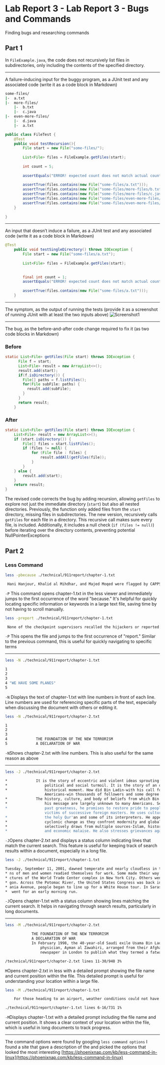 # Lab Report 3 - Lab Report 3 - Bugs and Commands
Finding bugs and researching commands 
## Part 1
In `FileExample.java`, the code does not recursively list files in subdirectories, only including the contents of the specified directory.
- - -
A failure-inducing input for the buggy program, as a JUnit test and any associated code (write it as a code block in Markdown)
```bash
some-files/
|-  a.txt
|-  more-files/
    |-  b.txt
    |-  c.java
|-  even-more-files/
    |-  d.java
    |-  a.txt
```

```java
public class FileTest {
    @Test
    public void testRecursion(){
        File start = new File("some-files/");
        
        List<File> files = FileExample.getFiles(start);
        
        int count = 5; 
        
        assertEquals("ERROR! expected count does not match actual count", count, files.size());
        
        assertTrue(files.contains(new File("some-files/a.txt")));
        assertTrue(files.contains(new File("some-files/more-files/b.txt")));
        assertTrue(files.contains(new File("some-files/more-files/c.java")));
        assertTrue(files.contains(new File("some-files/even-more-files/d.java")));
        assertTrue(files.contains(new File("some-files/even-more-files/a.txt")));
    }
  
}
```
- - -
An input that doesn’t induce a failure, as a JUnit test and any associated code (write it as a code block in Markdown)
```java
@Test
    public void testSingleDirectory() throws IOException {
        File start = new File("some-files/a.txt");
        
        List<File> files = FileExample.getFiles(start);
        
       
        final int count = 1; 
        assertEquals("ERROR! expected count does not match actual count", count, files.size());
        
        assertTrue(files.contains(new File("some-files/a.txt")));
    }
```
- - -
The symptom, as the output of running the tests (provide it as a screenshot of running JUnit with at least the two inputs above)
![Screenshot1](./images/lab3_junit.png)
- - -
The bug, as the before-and-after code change required to fix it (as two code blocks in Markdown)
### Before
```java
static List<File> getFiles(File start) throws IOException {
	  File f = start;
	  List<File> result = new ArrayList<>();
	  result.add(start);
	  if(f.isDirectory()) {
	    File[] paths = f.listFiles();
	    for(File subFile: paths) {
	      result.add(subFile);
	    }
	  }
	  return result;
	}
```
### After

```java
static List<File> getFiles(File start) throws IOException {
    List<File> result = new ArrayList<>();
    if (start.isDirectory()) {
        File[] files = start.listFiles();
        if (files != null) {
            for (File file : files) {
                result.addAll(getFiles(file));
            }
        }
    } else {
        result.add(start);
    }
    return result;
}
```
The revised code corrects the bug by adding recursion, allowing `getFiles` to explore not just the immediate directory (`start`) but also all nested directories. Previously, the function only added files from the `start` directory, missing files in subdirectories. The new version, recursively calls `getFiles` for each file in a directory. This recursive call makes sure every file, is included. Additionally, it includes a null check (`if (files != null)`) before iterating over the directory contents, preventing potential NullPointerExceptions
## Part 2
### Less Command
```bash
less -pbecause ./technical/911report/chapter-1.txt

 Hani Hanjour, Khalid al Mihdhar, and Majed Moqed were flagged by CAPPS. The Hazmi brothers were also selected for extra scrutiny by the airline's customer service representative at the check-in counter. He did so because one of the brothers did not have photo identification nor could he understand English, and because the agent found both of the passengers to be suspicious. The only consequence of their selection was that their checked bags were held off the plane until it was confirmed that they had boarded the aircraft.
```
`-P` This command opens chapter-1.txt in the less viewer and immediately jumps to the first occurrence of the word "because." It's helpful for quickly locating specific information or keywords in a large text file, saving time by not having to scroll manually.
```bash
less -preport ./technical/911report/chapter-1.txt

 None of the checkpoint supervisors recalled the hijackers or reported anything suspicious regarding their screening.
```
`-P` This opens the file and jumps to the first occurrence of "report." Similar to the previous command, this is useful for quickly navigating to specific terms
- - -
```bash
less -N ./technical/911report/chapter-1.txt

1 
2         
3                 
4 "WE HAVE SOME PLANES"
5 
```
`-N` Displays the text of chapter-1.txt with line numbers in front of each line. Line numbers are used for referencing specific parts of the text, especially when discussing the document with others or editing it.
```bash
less -N ./technical/911report/chapter-2.txt

1 
2     
3         
4             THE FOUNDATION OF THE NEW TERRORISM
5             A DECLARATION OF WAR
```
`-N`Shows chapter-2.txt with line numbers. This is also useful for the same reason as above
- - -
```bash
less -J ./technical/911report/chapter-2.txt

*             It is the story of eccentric and violent ideas sprouting in the fertile ground of
*                 political and social turmoil. It is the story of an organization poised to seize its
*                 historical moment. How did Bin Ladin-with his call for the indiscriminate killing of
                  Americans-win thousands of followers and some degree of approval from millions more?
*             The history, culture, and body of beliefs from which Bin Ladin has shaped and spread
*                 his message are largely unknown to many Americans. Seizing on symbols of Islam's
*                 past greatness, he promises to restore pride to people who consider themselves the
                  victims of successive foreign masters. He uses cultural and religious allusions to
*                 the holy Qur'an and some of its interpreters. He appeals to people disoriented by
*                 cyclonic change as they confront modernity and globalization. His rhetoric
*                 selectively draws from multiple sources-Islam, history, and the region's political
*                 and economic malaise. He also stresses grievances against the United States widely
```
`-J`Opens chapter-2.txt and displays a status column indicating lines that match the current search.
This feature is useful for keeping track of search results within a document, especially in a long file.

```bash
less -J ./technical/911report/chapter-1.txt

Tuesday, September 11, 2001, dawned temperate and nearly cloudless in the eastern United States. Millio
* ns of men and women readied themselves for work. Some made their way to the Twin Towers, the signature stru
* ctures of the World Trade Center complex in New York City. Others went to Arlington, Virginia, to the Penta
* gon. Across the Potomac River, the United States Congress was back in session. At the other end of Pennsylv
* ania Avenue, people began to line up for a White House tour. In Sarasota, Florida, President George W. Bush
*  went for an early morning run.
```
`-J`Opens chapter-1.txt with a status column showing lines matching the current search.
It helps in navigating through search results, particularly in long documents.
- - -
```bash
less -M ./technical/911report/chapter-2.txt

            THE FOUNDATION OF THE NEW TERRORISM
            A DECLARATION OF WAR
            In February 1998, the 40-year-old Saudi exile Usama Bin Ladin and a fugitive Egyptian
                physician, Ayman al Zawahiri, arranged from their Afghan headquarters for an Arabic
                newspaper in London to publish what they termed a fatwa issued in the name of a

/technical/911report/chapter-2.txt lines 11-30/948 3%
```
`M`Opens chapter-2.txt in less with a detailed prompt showing the file name and current position within the file. This detailed prompt is useful for understanding your location within a large file.
```bash
less -M ./technical/911report/chapter-1.txt

    For those heading to an airport, weather conditions could not have been better for a safe and pleasant journey. Among the travelers were Mohamed Atta and Abdul Aziz al Omari, who arrived at the airport in Portland, Maine.

./technical/911report/chapter-1.txt lines 6-16/731 1%
```
`-M`Displays chapter-1.txt with a detailed prompt including the file name and current position.
It shows a clear context of your location within the file, which is  useful in long documents to track progress.
- - -
The command options were found by googling `less command options` I found a site that gave a description of the and picked the options that looked the most interesting
[https://phoenixnap.com/kb/less-command-in-linux](https://phoenixnap.com/kb/less-command-in-linux)

